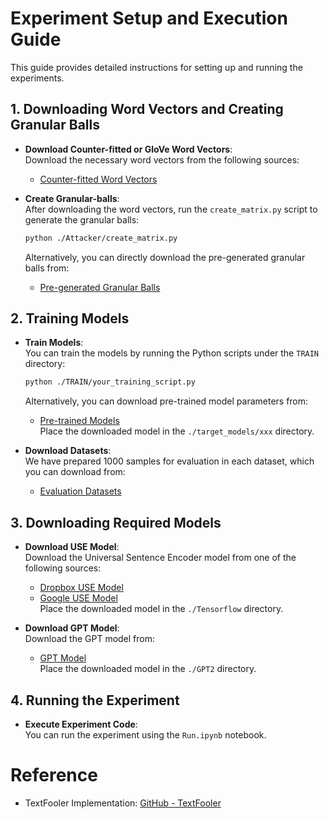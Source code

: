 # Experiment Setup and Execution Guide

This guide provides detailed instructions for setting up and running the experiments.

## 1. Downloading Word Vectors and Creating Granular Balls

- **Download Counter-fitted or GloVe Word Vectors**:  
  Download the necessary word vectors from the following sources:  
  - [Counter-fitted Word Vectors](https://www.dropbox.com/scl/fo/gm0bgjwu7l125914ez67o/AI8-VXFzoPEXisJLWtYjHd4?rlkey=op17equzvwgizop2ldmnjggxg&st=kuieauvn&dl=0)

- **Create Granular-balls**:  
  After downloading the word vectors, run the `create_matrix.py` script to generate the granular balls:
  ```bash
  python ./Attacker/create_matrix.py
  ```
  Alternatively, you can directly download the pre-generated granular balls from:  
  - [Pre-generated Granular Balls](https://www.dropbox.com/scl/fo/cykjqdfyrzfm2p8uw48tm/ACytMjF-oe9ZFoLuHwqrMmo?rlkey=8jlmpq8mkrr1fl3jrtid1alsc&st=e3tyn71w&dl=0)

## 2. Training Models

- **Train Models**:  
  You can train the models by running the Python scripts under the `TRAIN` directory:
  ```bash
  python ./TRAIN/your_training_script.py
  ```
  Alternatively, you can download pre-trained model parameters from:  
  - [Pre-trained Models](https://www.dropbox.com/scl/fo/394oj55p2yyljf89ar1bp/AMDmIkWNPe093O_2Z9WmFsQ?rlkey=9g7sp449km4v39clugno3gyde&st=zaa830iq&dl=0)  
  Place the downloaded model in the `./target_models/xxx` directory.

- **Download Datasets**:  
  We have prepared 1000 samples for evaluation in each dataset, which you can download from:  
  - [Evaluation Datasets](https://www.dropbox.com/scl/fo/8swce91geey9gpn689zq2/AACgXzDEITuEceUjP16SDH4?rlkey=37bqe8nflgvq71dz4xgxrrat1&st=a29i2zqe&dl=0)

## 3. Downloading Required Models

- **Download USE Model**:  
  Download the Universal Sentence Encoder model from one of the following sources:
  - [Dropbox USE Model](https://www.dropbox.com/scl/fo/r2pqft97drrnu87i6qjci/AFeaxIJHXPaEIvTizEQKcCA?rlkey=rxi2ks7zi9casia1hc6xej3z2&st=ob77xvau&dl=0)
  - [Google USE Model](https://tfhub.dev/google/universal-sentence-encoder-large/5)  
  Place the downloaded model in the `./Tensorflow` directory.

- **Download GPT Model**:  
  Download the GPT model from:  
  - [GPT Model](dropbox/gpt_model)  
  Place the downloaded model in the `./GPT2` directory.

## 4. Running the Experiment

- **Execute Experiment Code**:  
  You can run the experiment using the `Run.ipynb` notebook.


# Reference
- TextFooler Implementation: [GitHub - TextFooler](https://github.com/jind11/TextFooler)

